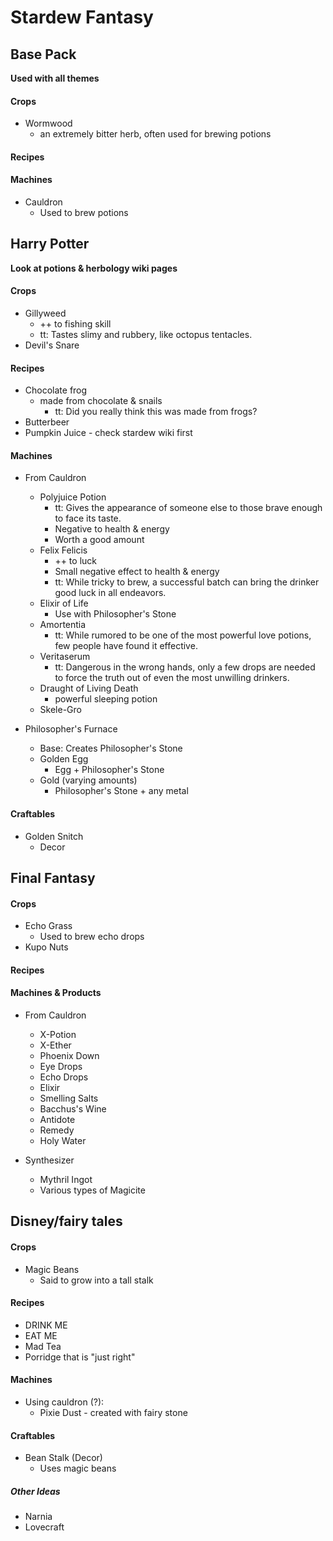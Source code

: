 # Stardew Fantasy

Base Pack
---------
**Used with all themes**

#### Crops
- Wormwood
  - an extremely bitter herb, often used for brewing potions

#### Recipes


#### Machines
- Cauldron
  - Used to brew potions

Harry Potter
------------
**Look at potions & herbology wiki pages**

#### Crops
- Gillyweed
  - ++ to fishing skill
  - tt: Tastes slimy and rubbery, like octopus tentacles.
- Devil's Snare

#### Recipes
- Chocolate frog
  - made from chocolate & snails
    - tt: Did you really think this was made from frogs?
- Butterbeer
- Pumpkin Juice - check stardew wiki first

#### Machines
- From Cauldron
  - Polyjuice Potion
    - tt: Gives the appearance of someone else to those brave enough to face its taste.
    - Negative to health & energy
    - Worth a good amount
  - Felix Felicis
    - ++ to luck
    - Small negative effect to health & energy
    - tt: While tricky to brew, a successful batch can bring the drinker good luck in all endeavors.
  - Elixir of Life
    - Use with Philosopher's Stone
  - Amortentia
    - tt: While rumored to be one of the most powerful love potions, few people have found it effective.
  - Veritaserum
    - tt: Dangerous in the wrong hands, only a few drops are needed to force the truth out of even the most unwilling drinkers.
  - Draught of Living Death
    - powerful sleeping potion
  - Skele-Gro  

- Philosopher's Furnace
  - Base: Creates Philosopher's Stone
  - Golden Egg
    - Egg + Philosopher's Stone
  - Gold (varying amounts)
    - Philosopher's Stone + any metal

#### Craftables
- Golden Snitch
  - Decor

Final Fantasy
---------------
#### Crops
- Echo Grass
  - Used to brew echo drops
- Kupo Nuts

#### Recipes

#### Machines & Products
- From Cauldron
  - X-Potion
  - X-Ether
  - Phoenix Down
  - Eye Drops
  - Echo Drops
  - Elixir
  - Smelling Salts
  - Bacchus's Wine
  - Antidote
  - Remedy
  - Holy Water

- Synthesizer
  - Mythril Ingot
  - Various types of Magicite

Disney/fairy tales
-------------------
#### Crops
- Magic Beans
  - Said to grow into a tall stalk

#### Recipes
- DRINK ME
- EAT ME
- Mad Tea
- Porridge that is "just right"

#### Machines
- Using cauldron (?):
  - Pixie Dust - created with fairy stone

#### Craftables
- Bean Stalk (Decor)
  - Uses magic beans

##### Other Ideas
- Narnia
- Lovecraft
